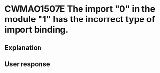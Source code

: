 # CWMAO1507E The import "0" in the module "1" has the incorrect type of import binding.

## Explanation

## User response